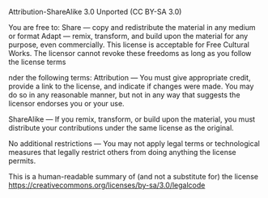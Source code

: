 
Attribution-ShareAlike 3.0 Unported (CC BY-SA 3.0)

You are free to:
Share — copy and redistribute the material in any medium or format
Adapt — remix, transform, and build upon the material
for any purpose, even commercially.
 This license is acceptable for Free Cultural Works.
The licensor cannot revoke these freedoms as long as you follow the license terms

nder the following terms:
Attribution — You must give appropriate credit, provide a link to the license, and indicate if changes were made. You may do so in any reasonable manner, but not in any way that suggests the licensor endorses you or your use.

ShareAlike — If you remix, transform, or build upon the material, you must distribute your contributions under the same license as the original.

No additional restrictions — You may not apply legal terms or technological measures that legally restrict others from doing anything the license permits.


This is a human-readable summary of (and not a substitute for) the license
https://creativecommons.org/licenses/by-sa/3.0/legalcode
